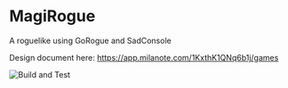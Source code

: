 # MagiRogue
A roguelike using GoRogue and SadConsole

Design document here:
https://app.milanote.com/1KxthK1QNq6b1j/games

![Build and Test](https://github.com/Sofistico/MagiRogue/workflows/Build%20and%20Test/badge.svg)
